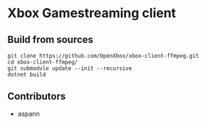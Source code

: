 # Xbox Gamestreaming client

## Build from sources

```
git clone https://github.com/OpenXbox/xbox-client-ffmpeg.git
cd xbox-client-ffmpeg/
git submodule update --init --recursive
dotnet build
```

## Contributors
- aspann
